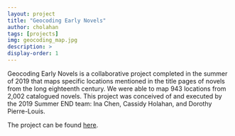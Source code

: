 ```yaml
---
layout: project
title: "Geocoding Early Novels"
author: cholahan
tags: [projects]
img: geocoding_map.jpg
description: >
display-order: 1
---
```




Geocoding Early Novels is a collaborative project completed in the summer of 2019 that maps specific locations mentioned in the title pages of novels from the long eighteenth century. We were able to map 943 locations from 2,002 catalogued novels. This project was conceived of and executed by the 2019 Summer END team: Ina Chen, Cassidy Holahan, and Dorothy Pierre-Louis.

The project can be found [here](https://cholahan.github.io/end19/).
